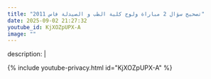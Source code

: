 ```yaml
---
title: "تصحيح سؤال 2 مباراة ولوج كلية الطب و الصيدلة فاس 2011"
date: 2025-09-02 21:27:32 
youtube_id: KjXOZpUPX-A
image: ""
---
```

description: |
  
{% include youtube-privacy.html id="KjXOZpUPX-A" %}
